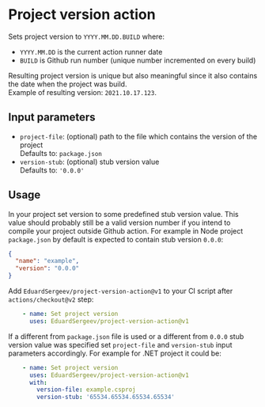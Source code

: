 # Project version action

Sets project version to `YYYY.MM.DD.BUILD` where:
- `YYYY.MM.DD` is the current action runner date
- `BUILD` is Github run number (unique number incremented on every build)

Resulting project version is unique but also meaningful since it also contains the date when the project was build.  
Example of resulting version: `2021.10.17.123`.

## Input parameters

- `project-file`: (optional) path to the file which contains the version of the project  
  Defaults to: `package.json`
- `version-stub`: (optional) stub version value  
  Defaults to: `'0.0.0'`

## Usage

In your project set version to some predefined stub version value. This value should probably still be a valid version number if you intend to compile your project outside Github action. For example in Node project `package.json` by default is expected to contain stub version `0.0.0`:
```json
{
  "name": "example",
  "version": "0.0.0"
}
```

Add `EduardSergeev/project-version-action@v1` to your CI script after `actions/checkout@v2` step:

```yml
    - name: Set project version
      uses: EduardSergeev/project-version-action@v1
```

If a different from `package.json` file is used or a different from `0.0.0` stub version value was specified set `project-file` and `version-stub` input parameters accordingly. For example for .NET project it could be:

```yml
    - name: Set project version
      uses: EduardSergeev/project-version-action@v1
      with:
        version-file: example.csproj
        version-stub: '65534.65534.65534.65534'
```
